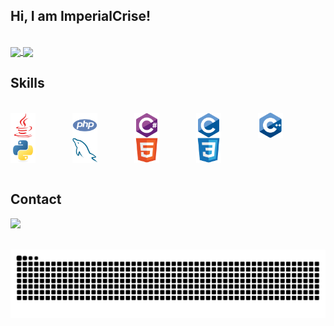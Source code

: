 ## Hi, I am ImperialCrise! 
</br>

 <div>
  <a href="https://github.com/ImperialCrise">
   <img align="center" height="170" src="https://github-readme-stats.vercel.app/api/top-langs/?username=ImperialCrise&layout=compact&langs_count=16&count_private=true&theme=dracula"/>
   <img align="center" src="https://github-readme-stats.vercel.app/api?username=ImperialCrise&show_icons=true&theme=dracula&include_all_commits=true&count_private=true&hide=issues"/>
  </a>
</div>
 
 ## Skills
<div style="display: inline_block"><br>
  <img height="40" align="center" alt="ImperialCrise-Ruby" height="30" width="40" src="https://raw.githubusercontent.com/devicons/devicon/master/icons/java/java-plain.svg">
 &nbsp;&nbsp;&nbsp;&nbsp;&nbsp;&nbsp;&nbsp;&nbsp;&nbsp;&nbsp;&nbsp;&nbsp;&nbsp;
  <img height="40" align="center" alt="ImperialCrise-Js" height="30" width="40" src="https://raw.githubusercontent.com/devicons/devicon/master/icons/php/php-plain.svg">
 &nbsp;&nbsp;&nbsp;&nbsp;&nbsp;&nbsp;&nbsp;&nbsp;&nbsp;&nbsp;&nbsp;&nbsp;&nbsp;
  <img height="40" align="center" alt="ImperialCrise-React" height="30" width="40" src="https://raw.githubusercontent.com/devicons/devicon/master/icons/csharp/csharp-original.svg">
 &nbsp;&nbsp;&nbsp;&nbsp;&nbsp;&nbsp;&nbsp;&nbsp;&nbsp;&nbsp;&nbsp;&nbsp;&nbsp;
  <img height="40" align="center" alt="ImperialCrise-Redux" height="30" width="40" src="https://raw.githubusercontent.com/devicons/devicon/master/icons/c/c-original.svg">
 &nbsp;&nbsp;&nbsp;&nbsp;&nbsp;&nbsp;&nbsp;&nbsp;&nbsp;&nbsp;&nbsp;&nbsp;&nbsp;
   <img height="40" align="center" alt="ImperialCrise-Redux" height="30" width="40" src="https://raw.githubusercontent.com/devicons/devicon/master/icons/cplusplus/cplusplus-original.svg">
    &nbsp;&nbsp;&nbsp;&nbsp;&nbsp;&nbsp;&nbsp;&nbsp;&nbsp;&nbsp;&nbsp;&nbsp;&nbsp;
   <img height="40" align="center" alt="ImperialCrise-Redux" height="30" width="40" src="https://raw.githubusercontent.com/devicons/devicon/master/icons/python/python-original.svg">
    &nbsp;&nbsp;&nbsp;&nbsp;&nbsp;&nbsp;&nbsp;&nbsp;&nbsp;&nbsp;&nbsp;&nbsp;&nbsp;
   <img height="40" align="center" alt="ImperialCrise-Redux" height="30" width="40" src="https://raw.githubusercontent.com/devicons/devicon/master/icons/mysql/mysql-original.svg">
 &nbsp;&nbsp;&nbsp;&nbsp;&nbsp;&nbsp;&nbsp;&nbsp;&nbsp;&nbsp;&nbsp;&nbsp;&nbsp;
  <img height="40" align="center" alt="ImperialCrise-HTML" height="30" width="40" src="https://raw.githubusercontent.com/devicons/devicon/master/icons/html5/html5-original.svg">
 &nbsp;&nbsp;&nbsp;&nbsp;&nbsp;&nbsp;&nbsp;&nbsp;&nbsp;&nbsp;&nbsp;&nbsp;&nbsp;
  <img height="40" align="center" alt="ImperialCrise-CSS" height="30" width="40" src="https://raw.githubusercontent.com/devicons/devicon/master/icons/css3/css3-original.svg">

</div>
  
</br>

## Contact 
<div> 
  <a href = "mailto: imperialcrisepro@gmail.com"><img src="https://img.shields.io/badge/-Gmail-%23333?style=for-the-badge&logo=gmail&logoColor=white" target="_blank"></a>
 </br>
</br>
 
  ![Snake animation](https://github.com/ImperialCrise/ImperialCrise/blob/emre.ulusoy/github-contribution-grid-snake.svg)
 
</div>
